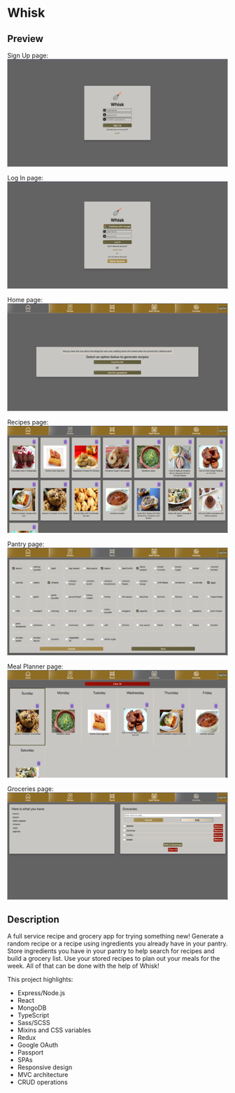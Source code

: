 # Whisk

## Preview

Sign Up page:
![Alt text](./client/src/assets/images/signup.png)

Log In page:
![Alt text](./client/src/assets/images/login.png)

Home page:
![Alt text](./client/src/assets/images/homePage.png)

Recipes page:
![Alt text](./client/src/assets/images/recipes.png)

Pantry page:
![Alt text](./client/src/assets/images/ingredients.png)

Meal Planner page:
![Alt text](./client/src/assets/images/mealPlanner.png)

Groceries page:
![Alt text](./client/src/assets/images/groceryList.png)

## Description

A full service recipe and grocery app for trying something new! Generate a random recipe or a recipe using ingredients you already have in your pantry. Store ingredients you have in your pantry to help search for recipes and build a grocery list. Use your stored recipes to plan out your meals for the week. All of that can be done with the help of Whisk!

This project highlights:

- Express/Node.js
- React
- MongoDB
- TypeScript
- Sass/SCSS
- Mixins and CSS variables
- Redux
- Google OAuth
- Passport
- SPAs
- Responsive design
- MVC architecture
- CRUD operations
